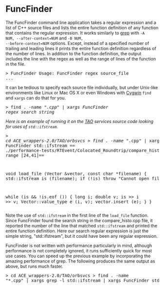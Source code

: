 FuncFinder
==========

The FuncFinder command line application takes a regular expression and a list of
C++ source files and lists the entire function definition of any function that contains
the regular expression. It works similarly to <a href="https://en.wikipedia.org/wiki/Grep">
grep</a> with <code>-A NUM, --after-context=NUM</code> and <code>-B NUM, --before-context=NUM</code>
options. Except, instead of a specified number of trailing and leading lines it prints
the entire function definition regardless of the number of lines. In addition to
the function definition, the output includes the line with the regex as well as the
range of lines of the function in the file.
    <pre class="code">&gt; FuncFinder
Usage: FuncFinder regex source_file ...
</pre>
    <p>
        It can be tedious to specify each source file individually, but under Unix-like
        environments like Linux or Mac OS X or even Windows with <a href="http://www.cygwin.com/">
        Cygwin</a> <code>find</code> and <code>xargs</code> can do that for you.
    </p>
    <pre class="code">&gt; find . -name "*.cpp" | xargs FuncFinder regex_search_string</pre>
    <p>
        Here is an example of running it on the <a href="http://www.theaceorb.com/">TAO</a>
        services source code looking for uses of <code>std::ifstream</code>.<br>
    </p>
    <pre class="code">&gt; cd ACE_wrappers-2.0/TAO/orbsvcs
&gt; find . -name "*.cpp" | xargs FuncFinder std::ifstream
== ./performance-tests/RTEvent/Colocated_Roundtrip/compare_histo.cpp(30) range [24,41]==


void
load_file (Vector &amp;vector,
           const char *filename)
{
  std::ifstream is (filename);
  if (!is)
    throw "Cannot open file";

  while (is &amp;&amp; !is.eof ())
    {
      long i; double v;
      is &gt;&gt; i &gt;&gt; v;
      Vector::value_type e (i, v);
      vector.insert (e);
    }
}
</pre>
    <p>
        Note the use of <code>std::ifstream</code> in the first line of the <code>load_file</code>
        function. Since FuncFinder found the search string in the compare_histo.cpp
        file, it reported the number of the line that matched <code>std::ifstream</code> and printed the
        entire function definition. Here our search regular expression is just the simple string,
        "std::ifstream", but it could have been any regular expression.
    </p>
    <p>
        FuncFinder is not written with performance particularly
        in mind, although performance is not completely ignored, it runs sufficiently quick for most use cases. You can speed up the
        previous example by incorporating the amazing performance of grep. The following
        produces the same output as above, but runs much faster.
    </p>
    <pre class="code">&gt; cd ACE_wrappers-2.0/TAO/orbsvcs
&gt; find . -name "*.cpp" | xargs grep -l std::ifstream | xargs FuncFinder std::ifstream
</pre>
